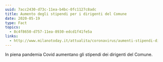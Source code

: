 ```yaml
---
uuid: 7acc2430-d73c-11ea-b4bc-0fc1127c8adc
title: Aumento degli stipendi per i dirigenti del Comune
date: 2020-05-19
type: Fact
topics:
  - 8c4f8650-d757-11ea-8930-edcd1f41fe5a
links:
  - http://www.milanotoday.it/attualita/coronavirus/aumenti-stipendi-dirigenti-comune.html
---
```

In piena pandemia Covid aumentano gli stipendi dei dirigenti del Comune.